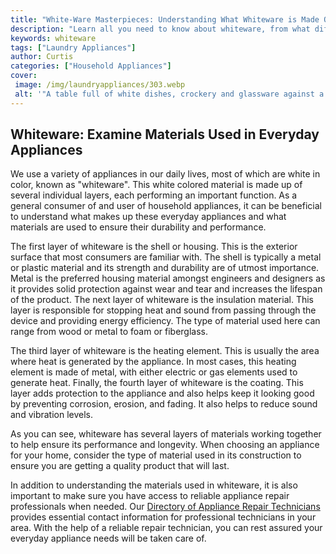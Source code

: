 ```yaml
---
title: "White-Ware Masterpieces: Understanding What Whiteware is Made Of"
description: "Learn all you need to know about whiteware, from what different materials it’s made of to why it’s so popular. Discover the secrets behind the perfect whiteware masterpieces!"
keywords: whiteware
tags: ["Laundry Appliances"]
author: Curtis
categories: ["Household Appliances"]
cover: 
 image: /img/laundryappliances/303.webp
 alt: '"A table full of white dishes, crockery and glassware against a white background - whiteware is made of porcelain, stoneware, earthenware and glass."'
---
```

## Whiteware: Examine Materials Used in Everyday Appliances 
We use a variety of appliances in our daily lives, most of which are white in color, known as "whiteware". This white colored material is made up of several individual layers, each performing an important function. As a general consumer of and user of household appliances, it can be beneficial to understand what makes up these everyday appliances and what materials are used to ensure their durability and performance. 

The first layer of whiteware is the shell or housing. This is the exterior surface that most consumers are familiar with. The shell is typically a metal or plastic material and its strength and durability are of utmost importance. Metal is the preferred housing material amongst engineers and designers as it provides solid protection against wear and tear and increases the lifespan of the product. The next layer of whiteware is the insulation material. This layer is responsible for stopping heat and sound from passing through the device and providing energy efficiency. The type of material used here can range from wood or metal to foam or fiberglass.

The third layer of whiteware is the heating element. This is usually the area where heat is generated by the appliance. In most cases, this heating element is made of metal, with either electric or gas elements used to generate heat. Finally, the fourth layer of whiteware is the coating. This layer adds protection to the appliance and also helps keep it looking good by preventing corrosion, erosion, and fading. It also helps to reduce sound and vibration levels.

As you can see, whiteware has several layers of materials working together to help ensure its performance and longevity. When choosing an appliance for your home, consider the type of material used in its construction to ensure you are getting a quality product that will last. 

In addition to understanding the materials used in whiteware, it is also important to make sure you have access to reliable appliance repair professionals when needed. Our [Directory of Appliance Repair Technicians](./pages/appliance-repair-technicians) provides essential contact information for professional technicians in your area. With the help of a reliable repair technician, you can rest assured your everyday appliance needs will be taken care of.
